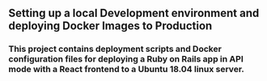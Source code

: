 ## Setting up a local Development environment and deploying Docker Images to Production

### This project contains deployment scripts and Docker configuration files for deploying a Ruby on Rails app in API mode with a React frontend to a Ubuntu 18.04 linux server.
